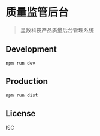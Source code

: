 # 质量监管后台
> 星数科技产品质量后台管理系统

## Development

```shell
npm run dev
```

## Production
```
npm run dist
```

## License
ISC
